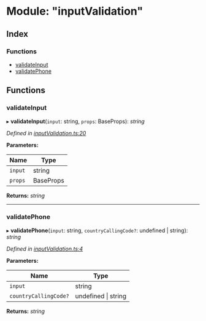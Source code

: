 # Module: "inputValidation"

## Index

### Functions

* [validateInput](_inputvalidation_.md#validateinput)
* [validatePhone](_inputvalidation_.md#validatephone)

## Functions

###  validateInput

▸ **validateInput**(`input`: string, `props`: BaseProps): *string*

*Defined in [inputValidation.ts:20](https://github.com/celo-org/celo-monorepo/blob/master/packages/sdk/phone-utils/src/inputValidation.ts#L20)*

**Parameters:**

Name | Type |
------ | ------ |
`input` | string |
`props` | BaseProps |

**Returns:** *string*

___

###  validatePhone

▸ **validatePhone**(`input`: string, `countryCallingCode?`: undefined | string): *string*

*Defined in [inputValidation.ts:4](https://github.com/celo-org/celo-monorepo/blob/master/packages/sdk/phone-utils/src/inputValidation.ts#L4)*

**Parameters:**

Name | Type |
------ | ------ |
`input` | string |
`countryCallingCode?` | undefined &#124; string |

**Returns:** *string*
